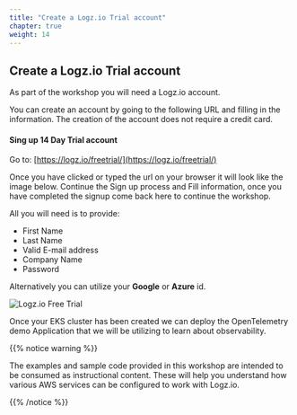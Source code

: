 ```yaml
---
title: "Create a Logz.io Trial account"
chapter: true
weight: 14
---
```


## Create a Logz.io Trial account

As part of the workshop you will need a Logz.io account.

You can create an account by going to the following URL and filling in the information. The creation of the account does not require a credit card.

#### Sing up 14 Day Trial account

Go to: [https://logz.io/freetrial/](https://logz.io/freetrial/)

Once you have clicked or typed the url on your browser it will look like the image below. Continue the Sign up process and Fill information, once you have
completed the signup come back here to continue the workshop.

All you will need is to provide:

- First Name
- Last Name
- Valid E-mail address
- Company Name
- Password

Alternatively you can utilize your **Google** or **Azure** id.

![Logz.io Free Trial](/images/logz-signup.png)

Once your EKS cluster has been created we can deploy the OpenTelemetry demo Application that we will be utilizing to learn about observability.

{{% notice warning %}}

<p style='text-align: left;'>
The examples and sample code provided in this workshop are intended to be consumed as instructional content. These will help you understand how various AWS services can be configured to work with Logz.io.
</p>
{{% /notice %}}
